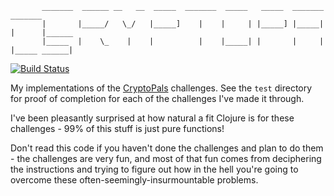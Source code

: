 ```
       _______  ______ __   __  _____  _______  _____   _____  _______        _______
       |       |_____/   \_/   |_____]    |    |     | |_____] |_____| |      |______
       |_____  |    \_    |    |          |    |_____| |       |     | |_____ ______|

```

[![Build Status](https://travis-ci.org/jrheard/cryptopals.svg?branch=master)](https://travis-ci.org/jrheard/cryptopals)

My implementations of the [CryptoPals](http://cryptopals.com/) challenges. See the `test` directory for proof of completion for each of the challenges I've made it through.

I've been pleasantly surprised at how natural a fit Clojure is for these challenges - 99% of this stuff is just pure functions!

Don't read this code if you haven't done the challenges and plan to do them - the challenges are very fun, and most of that fun comes from deciphering the instructions and trying to figure out how in the hell you're going to overcome these often-seemingly-insurmountable problems.
